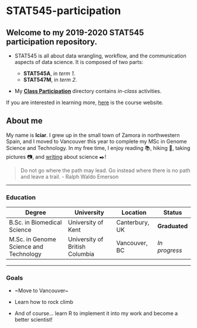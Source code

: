 # STAT545-participation

## Welcome to my **2019-2020** STAT545 participation repository. 

* STAT545 is all about data wrangling, workflow, and the communication aspects of data science. It is composed of two parts: 

  + **STAT545A**, in *term 1*.
  + **STAT547M**, in *term 2*.
  
* My [**Class Participation**](https://github.com/sciclic/STAT545-participation) directory contains *in-class* activities.
  
If you are interested in learning more, [here](https://stat545.stat.ubc.ca/) is the course website.

## About me 

My name is **Icíar**. I grew up in the small town of Zamora in northwestern Spain, and I moved to Vancouver this year to complete my MSc in Genome Science and Technology. In my free time, I enjoy reading :books:, hiking :evergreen_tree:, taking pictures :camera:, and [writing](https://scienceuntangled.wordpress.com/) about science :black_nib:!  

> Do not go where the path may lead. Go instead where there is no path and leave a trail. - Ralph Waldo Emerson

***

### Education

**Degree** | **University** | **Location** | **Status** 
------ | ---------- | -------- | ------
B.Sc. in Biomedical Science | University of Kent | Canterbury, UK | **Graduated**
M.Sc. in Genome Science and Technology | University of British Columbia | Vancouver, BC | *In progress*

***

### Goals

+ ~Move to Vancouver~

+ Learn how to rock climb 

+ And of course... learn R to implement it into my work and become a better scientist!


